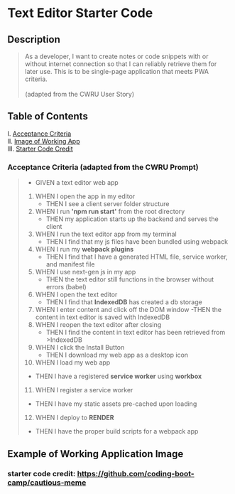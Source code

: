 # Text Editor Starter Code

## Description
> As a developer, I want to create notes or code snippets with or without internet connection so that I can reliably retrieve them for later use. This is to be single-page application that meets PWA criteria.<br><br>
(adapted from the CWRU User Story)


## Table of Contents
I. [Acceptance Criteria](#acceptance-criteria) <br>
II. [Image of Working App](#example-of-working-application) <br>
III. [Starter Code Credit](#starter-code-credit-httpsgithubcomcoding-boot-campcautious-meme)


### Acceptance Criteria (adapted from the CWRU Prompt)
>- GIVEN a text editor web app
>1. WHEN I open the app in my editor
>    - THEN I see a client server folder structure
>2. WHEN I run **'npm run start'** from the root directory
>    - THEN my application starts up the backend and serves the client
>3. WHEN I run the text editor app from my terminal
>    - THEN I find that my js files have been bundled using webpack
>4. WHEN I run my **webpack plugins**
>    - THEN I find that I have a generated HTML file, service worker, and manifest file
>5. WHEN I use next-gen js in my app
>    - THEN the text editor still functions in the browser without errors (babel)
>6. WHEN I open the text editor 
>    - THEN I find that **IndexedDB** has created a db storage
>7. WHEN I enter content and click off the DOM window
>    -THEN the content in text editor is saved with IndexedDB
>8. WHEN I reopen the text editor after closing
>    - THEN I find the content in text editor has been retrieved from >IndexedDB
>9. WHEN I click the Install Button
>    - THEN I download my web app as a desktop icon
>10. WHEN I load my web app
>    - THEN I have a registered **service worker** using **workbox**
>11. WHEN I register a service worker
>   - THEN I have my static assets pre-cached upon loading
>12. WHEN I deploy to **RENDER**
>   - THEN I have the proper build scripts for a webpack app

## Example of Working Application Image


### starter code credit: https://github.com/coding-boot-camp/cautious-meme